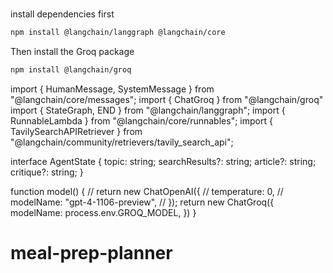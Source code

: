 #

install dependencies first
```bash
npm install @langchain/langgraph @langchain/core
```

Then install the Groq package
```bash
npm install @langchain/groq
```

import { HumanMessage, SystemMessage } from "@langchain/core/messages";
import { ChatGroq } from "@langchain/groq"
import { StateGraph, END } from "@langchain/langgraph";
import { RunnableLambda } from "@langchain/core/runnables";
import { TavilySearchAPIRetriever } from "@langchain/community/retrievers/tavily_search_api";

interface AgentState {
    topic: string;
    searchResults?: string;
    article?: string;
    critique?: string;
  }
  
  function model() {
    // return new ChatOpenAI({
    //   temperature: 0,
    //   modelName: "gpt-4-1106-preview",
    // });
    return new ChatGroq({
        modelName: process.env.GROQ_MODEL,
    })
  }
# meal-prep-planner
